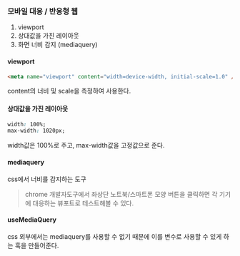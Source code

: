 ### 모바일 대응 / 반응형 웹
1. viewport
2. 상대값을 가진 레이아웃
3. 화면 너비 감지 (mediaquery)

#### viewport
```html
<meta name="viewport" content="width=device-width, initial-scale=1.0" />
```
content의 너비 및 scale을 측정하여 사용한다. 

#### 상대값을 가진 레이아웃
```css
width: 100%;
max-width: 1020px;
```
width값은 100%로 주고, max-width값을 고정값으로 준다.  

#### mediaquery
css에서 너비를 감지하는 도구

> chrome 개발자도구에서 좌상단 노트북/스마트폰 모양 버튼을 클릭하면 각 기기에 대응하는 뷰포트로 테스트해볼 수 있다.  

#### useMediaQuery
css 외부에서는 mediaquery를 사용할 수 없기 때문에 이를 변수로 사용할 수 있게 하는 훅을 만들어준다.  
